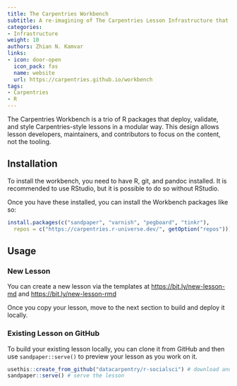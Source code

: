 ```yaml
---
title: The Carpentries Workbench
subtitle: A re-imagining of The Carpentries Lesson Infrastructure that strips away the tooling from the content so lesson authors, maintainers, and contributors can focus on the information and not the formatting.
categories:
- Infrastructure
weight: 10
authors: Zhian N. Kamvar
links:
- icon: door-open
  icon_pack: fas
  name: website
  url: https://carpentries.github.io/workbench
tags:
- Carpentries
- R
---
```


The Carpentries Workbench is a trio of R packages that deploy, validate, and
style Carpentries-style lessons in a modular way. This design allows lesson
developers, maintainers, and contributors to focus on the content, not the tooling.

## Installation

To install the workbench, you need to have R, git, and pandoc installed. It is
recommended to use RStudio, but it is possible to do so without RStudio.

Once you have these installed, you can install the Workbench packages like so:

```r
install.packages(c("sandpaper", "varnish", "pegboard", "tinkr"),
  repos = c("https://carpentries.r-universe.dev/", getOption("repos")))
```

## Usage

### New Lesson

You can create a new lesson via the templates at https://bit.ly/new-lesson-md
and https://bit.ly/new-lesson-rmd

Once you copy your lesson, move to the next section to build and deploy it
locally.


### Existing Lesson on GitHub

To build your existing lesson locally, you can clone it from GitHub and then
use `sandpaper::serve()` to preview your lesson as you work on it.

```r
usethis::create_from_github("datacarpentry/r-socialsci") # download and open the R for social scientists lesson
sandpaper::serve() # serve the lesson
```
